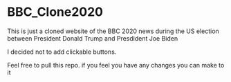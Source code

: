 # BBC_Clone2020

This is just a cloned website of the BBC 2020 news during the US election between President Donald Trump and Presdident Joe Biden

I decided not to add clickable buttons. 

Feel free to pull this repo. if you feel you have any changes you can make to it
